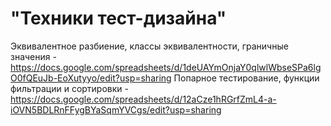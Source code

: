 # "Техники тест-дизайна" 
Эквивалентное разбиение, классы эквивалентности, граничные значения - https://docs.google.com/spreadsheets/d/1deUAYmOnjaY0qlwlWbseSPa6lgO0fQEuJb-EoXutyyo/edit?usp=sharing 
Попарное тестирование, функции фильтрации и сортировки - https://docs.google.com/spreadsheets/d/12aCze1hRGrfZmL4-a-iOVN5BDLRnFFygBYaSqmYVCgs/edit?usp=sharing
